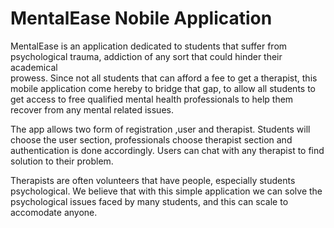 # MentalEase Nobile Application

MentalEase is an application dedicated to students that suffer from psychological trauma, addiction of any sort that could hinder their academical  
prowess. Since not all students that can afford a fee to get a therapist, this mobile application come hereby to bridge that gap, to allow all students to get access to free qualified mental health professionals to help them recover from any mental related issues.

The app allows two form of registration ,user and therapist. Students will choose the user section, professionals choose therapist section and authentication is done accordingly. Users can chat with any therapist to find solution to their problem. 

Therapists are often volunteers that have people, especially students psychological. We believe that with this simple application we can solve the psychological issues faced by many students, and this can scale to accomodate anyone.

